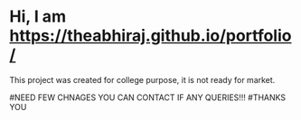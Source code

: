 # Hi, I am https://theabhiraj.github.io/portfolio/


This project was created for college purpose, it is not ready for market.

#NEED FEW CHNAGES YOU CAN CONTACT IF ANY QUERIES!!!
#THANKS YOU